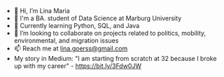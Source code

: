 - 👋 Hi, I’m Lina Maria
- 👀 I'm a BA. student of Data Science at Marburg University
- 🌱 Currently learning Python, SQL, and Java
- 💞️ I’m looking to collaborate on projects related to politics, mobility, environmental, and migration issues
- 📫 Reach me at lina.goerss@gmail.com
- My story in Medium: "I am starting from scratch at 32 because I broke up with my career" - https://bit.ly/3Fdw0JW

<!---
linapg/linapg is a ✨ special ✨ repository because its `README.md` (this file) appears on your GitHub profile.
You can click the Preview link to take a look at your changes.
--->
